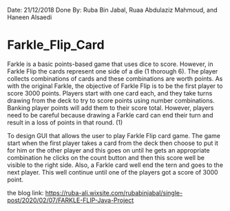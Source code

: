 Date: 21/12/2018
Done By: Ruba Bin Jabal, Ruaa Abdulaziz Mahmoud, and Haneen Alsaedi


# Farkle_Flip_Card
Farkle is a basic points-based game that uses dice to score. However, in Farkle Flip the cards represent one side of a die (1 thorough 6). The player collects combinations of cards and these combinations are worth points. As with the original Farkle, the objective of Farkle Flip is to be the first player to score 3000 points. Players start with one card each, and they take turns drawing from the deck to try to score points using number combinations. Banking player points will add them to their score total. However, players need to be careful because drawing a Farkle card can end their turn and result in a loss of points in that round. (1)
	
To design GUI that allows the user to play Farkle Flip card game. The game start when the first player takes a card from the deck then choose to put it for him or the other player and this goes on until he gets an appropriate combination he clicks on the count button and then this score well be visible to the right side. Also, a Farkle card well end the tern and goes to the next player. This well continue until one of the players got a score of 3000 point.


the blog link:
https://ruba-ali.wixsite.com/rubabinjabal/single-post/2020/02/07/FARKLE-FLIP-Java-Project 

